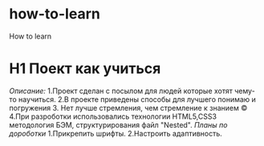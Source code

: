#  how-to-learn
How to learn
# H1 Поект как учиться
*Описание:*
1.Проект сделан с посылом  для людей которые хотят чему-то научиться.
2.В проекте приведены  способы для лучшего понимаю и погружения 
3. Нет лучше стремления, чем стремление к знанием ©
4.При разроботки использовались технологии HTML5,CSS3 методология БЭМ, структурирования файл "Nested".
*Планы по дороботки*
1.Прикрепить шрифты.
2.Настроить адаптивность.
